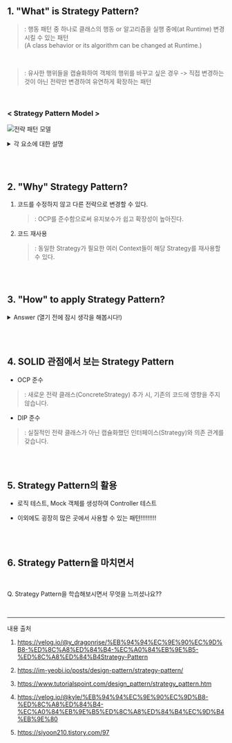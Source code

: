 ## 1. "What" is Strategy Pattern?

>: 행동 패턴 중 하나로 클래스의 행동 or 알고리즘을 실행 중에(at Runtime) 변경시킬 수 있는 패턴  
> (A class behavior or its algorithm can be changed at Runtime.)

<br>

>: 유사한 행위들을 캡슐화하여 객체의 행위를 바꾸고 싶은 경우 -> 직접 변경하는 것이 아닌 전략만 변경하여 유연하게 확장하는 패턴

<br>


### < Strategy Pattern Model >

![전략 패턴 모델](https://media.vlpt.us/images/y_dragonrise/post/01b02920-5e7d-4a90-b5be-7cdfe0f6091d/image.png)


<details>
<summary>각 요소에 대한 설명</summary>
<div markdown="1">
  
### 1. Context 😎

* 전략 패턴을 이용하는 역할
  
* 필요에 따라 동적으로 구체적인 전략을 바꿀 수 있도록 setter 메서드을 제공합니다.
  
### 2. Strategy 🛠

* 인터페이스 or 추상 클래스로 외부에서 동일한 방식으로 알고리즘을 호출하는 방법을 명시합니다.
 
* 요거를 통해서 전략을 쉽게 변경할 수 있습니다.
  
### 3. ConcreteStrategy ⛏🔧⚒

* 전략 패턴에서 명시한 알고리즘을 실제로 구현한 클래스

</div>
</details>

<br><br>

## 2. "Why" Strategy Pattern?

1. 코드를 수정하지 않고 다른 전략으로 변경할 수 있다.

    >: OCP를 준수함으로써 유지보수가 쉽고 확장성이 높아진다.

2. 코드 재사용

    >: 동일한 Strategy가 필요한 여러 Context들이 해당 Strategy를 재사용할 수 있다.

<br><br>

## 3. "How" to apply Strategy Pattern?

<details>
<summary>Answer (열기 전에 잠시 생각을 해봅시다!)</summary>
<div markdown="1">

1. Context, ConcreteStrategy (구체적으로 사용할 전략)를 만듭니다.

2. ConcreteStrategy의 전략 메서드를 각각의 전략에 맞게 구현합니다.

> 여기까지가 일반적인 전략 패턴을 사용하지 않은 상황이라고 볼 수 있겠습니다.

<br>


3. Strategy(인터페이스)를 통해서 ConcreteStrategy를 캡슐화합니다.

4. Context는 캡슐화하였던 Strategy(인터페이스)를 의존 주입을 받을 수 있도록 선언합니다.

5. 의존 주입은 Context의 setter 메서드를 통해서 이루어집니다.

</div>
</details>
    
<br><br>

## 4. SOLID 관점에서 보는 Strategy Pattern

* OCP 준수

>: 새로운 전략 클래스(ConcreteStrategy) 추가 시, 기존의 코드에 영향을 주지 않습니다.

* DIP 준수

>: 실질적인 전략 클래스가 아닌 캡슐화했던 인터페이스(Strategy)와 의존 관계를 갖습니다.

<br><br>

## 5. Strategy Pattern의 활용

* 로직 테스트, Mock 객체를 생성하여 Controller 테스트

* 이외에도 굉장히 많은 곳에서 사용할 수 있는 패턴!!!!!!!!!

<br><br>

## 6. Strategy Pattern을 마치면서

<br>

Q. Strategy Pattern을 학습해보시면서 무엇을 느끼셨나요??


<br>

---

내용 출처

1. https://velog.io/@y_dragonrise/%EB%94%94%EC%9E%90%EC%9D%B8-%ED%8C%A8%ED%84%B4-%EC%A0%84%EB%9E%B5-%ED%8C%A8%ED%84%B4Strategy-Pattern

2. https://im-yeobi.io/posts/design-pattern/strategy-pattern/

3. https://www.tutorialspoint.com/design_pattern/strategy_pattern.htm

4. https://velog.io/@kyle/%EB%94%94%EC%9E%90%EC%9D%B8-%ED%8C%A8%ED%84%B4-%EC%A0%84%EB%9E%B5%ED%8C%A8%ED%84%B4%EC%9D%B4%EB%9E%80

5. https://siyoon210.tistory.com/97
